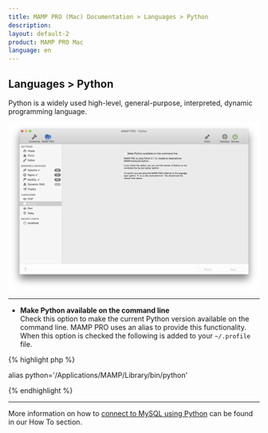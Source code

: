 ```yaml
---
title: MAMP PRO (Mac) Documentation > Languages > Python
description: 
layout: default-2
product: MAMP PRO Mac
language: en
---
```


## Languages > Python

Python is a widely used high-level, general-purpose, interpreted, dynamic programming language. 

![MAMP](Python.png)

---

*  **Make Python available on the command line**  
      Check this option to make the current Python version available on the command line. MAMP PRO uses an alias to provide this functionality. When this option is checked the following is added to your `~/.profile` file.
   
   
{% highlight php %}

alias python='/Applications/MAMP/Library/bin/python'

{% endhighlight %} 
 

---

More information on how to [connect to MySQL using Python](../../How-Tos/MySQL/#python_connect) can be found in our How To     section.
